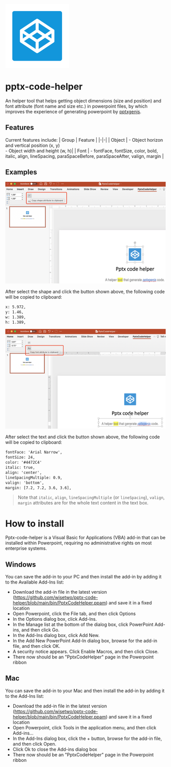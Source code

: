 
![Alt text](img/codepen-square-fill.png?raw=true "pptx-code-helper")

# pptx-code-helper
An helper tool that helps getting object dimensions (size and position) and font attribute (font name and size etc.) in powerpoint files, by which improves the experience of generating powerpoint by [pptxgenjs](https://github.com/gitbrent/PptxGenJS). 

## Features
 Current features include:
 | Group | Feature |
 |-|-|
 | Object | - Object horizon and vertical position (x, y)<br>- Object width and height (w, h)|
 | Font | - fontFace, fontSize, color, bold, italic, align, lineSpacing, paraSpaceBefore, paraSpaceAfter, valign, margin |
 
## Examples

![Alt text](img/shape-attribute.png?raw=true "shape-attribute")

After select the shape and click the button shown above, the following code will be copied to clipboard:

```
x: 5.972,
y: 1.46,
w: 1.389,
h: 1.389,

```

![Alt text](img/font-attribute.png?raw=true "font-attribute")

After select the text and click the button shown above, the following code will be copied to clipboard:

```
fontFace: 'Arial Narrow',
fontSize: 24,
color: '#4472C4'
italic: true,
align: 'center',
lineSpacingMultiple: 0.9,
valign: 'bottom',
margin: [7.2, 7.2, 3.6, 3.6],
```
> Note that `italic`, `align`, `lineSpacingMultiple` (or `lineSpacing`), `valign`, `margin` attributes are for the whole text content in the text box.

# How to install 
Pptx-code-helper is a Visual Basic for Applications (VBA) add-in that can be installed within Powerpoint, requiring no administrative rights on most enterprise systems.

## Windows
You can save the add-in to your PC and then install the add-in by adding it to the Available Add-Ins list:
- Download the add-in file in the latest version (https://github.com/wisetwo/pptx-code-helper/blob/main/bin/PptxCodeHelper.ppam) and save it in a fixed location
- Open Powerpoint, click the File tab, and then click Options
- In the Options dialog box, click Add-Ins.
- In the Manage list at the bottom of the dialog box, click PowerPoint Add-ins, and then click Go.
- In the Add-Ins dialog box, click Add New.
- In the Add New PowerPoint Add-In dialog box, browse for the add-in file, and then click OK.
- A security notice appears. Click Enable Macros, and then click Close.
- There now should be an "PptxCodeHelper" page in the Powerpoint ribbon

## Mac
You can save the add-in to your Mac and then install the add-in by adding it to the Add-Ins list:
- Download the add-in file in the latest version (https://github.com/wisetwo/pptx-code-helper/blob/main/bin/PptxCodeHelper.ppam) and save it in a fixed location
- Open Powerpoint, click Tools in the application menu, and then click Add-ins...
- In the Add-Ins dialog box, click the + button, browse for the add-in file, and then click Open.
- Click Ok to close the Add-ins dialog box
- There now should be an "PptxCodeHelper" page in the Powerpoint ribbon
